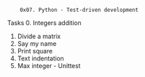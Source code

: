 		0x07. Python - Test-driven development
Tasks
0. Integers addition
1. Divide a matrix
2. Say my name
3. Print square
4. Text indentation
5. Max integer - Unittest

